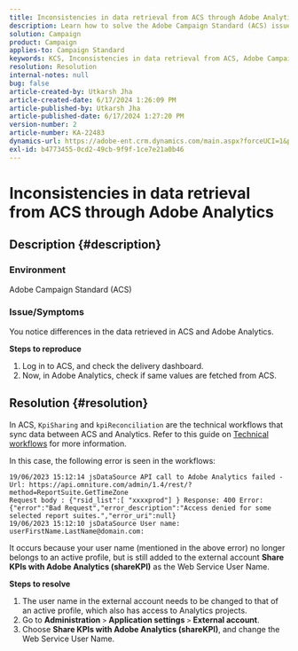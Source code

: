 ```yaml
---
title: Inconsistencies in data retrieval from ACS through Adobe Analytics
description: Learn how to solve the Adobe Campaign Standard (ACS) issue where you notice differences in the data retrieved in Adobe Campaign Standard and Adobe Analytics.
solution: Campaign
product: Campaign
applies-to: Campaign Standard
keywords: KCS, Inconsistencies in data retrieval from ACS, Adobe Campaign Standard, Adobe Analytics, Share KPIs with Adobe Analytics
resolution: Resolution
internal-notes: null
bug: false
article-created-by: Utkarsh Jha
article-created-date: 6/17/2024 1:26:09 PM
article-published-by: Utkarsh Jha
article-published-date: 6/17/2024 1:27:20 PM
version-number: 2
article-number: KA-22483
dynamics-url: https://adobe-ent.crm.dynamics.com/main.aspx?forceUCI=1&pagetype=entityrecord&etn=knowledgearticle&id=fa40a327-ad2c-ef11-840a-002248084fbb
exl-id: b4773455-0cd2-49cb-9f9f-1ce7e21a0b46
---
```

# Inconsistencies in data retrieval from ACS through Adobe Analytics

## Description {#description}


### Environment

Adobe Campaign Standard (ACS)

### Issue/Symptoms

You notice differences in the data retrieved in ACS and Adobe Analytics.

<b>Steps to reproduce</b>

1. Log in to ACS, and check the delivery dashboard.
2. Now, in Adobe Analytics, check if same values are fetched from ACS.



## Resolution {#resolution}


In ACS, `KpiSharing` and `kpiReconciliation` are the technical workflows that sync data between ACS and Analytics. Refer to this guide on [Technical workflows](https://experienceleague.adobe.com/docs/campaign-standard/using/administrating/application-settings/technical-workflows.html?lang=en) for more information.

In this case, the following error is seen in the workflows:


```
19/06/2023 15:12:14 jsDataSource API call to Adobe Analytics failed - Url: https://api.omniture.com/admin/1.4/rest/?method=ReportSuite.GetTimeZone
Request body : {"rsid_list":[ "xxxxprod"] } Response: 400 Error: {"error":"Bad Request","error_description":"Access denied for some selected report suites.","error_uri":null}
19/06/2023 15:12:10 jsDataSource User name: userFirstName.LastName@domain.com:
```


It occurs because your user name (mentioned in the above error) no longer belongs to an active profile, but is still added to the external account <b>Share KPIs with Adobe Analytics (shareKPI)</b> as the Web Service User Name.

<b>Steps to resolve</b>

1. The user name in the external account needs to be changed to that of an active profile, which also has access to Analytics projects.
2. Go to <b>Administration</b> `>`  <b>Application settings</b> `>`  <b>External account</b>.
3. Choose <b>Share KPIs with Adobe Analytics (shareKPI)</b>, and change the Web Service User Name.
